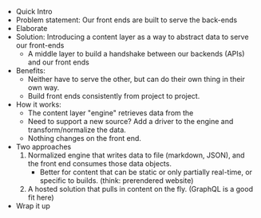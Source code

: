 - Quick Intro
- Problem statement: Our front ends are built to serve the back-ends
- Elaborate
- Solution: Introducing a content layer as a way to abstract data to serve our front-ends
  - A middle layer to build a handshake between our backends (APIs) and our front ends
- Benefits:
  - Neither have to serve the other, but can do their own thing in their own way.
  - Build front ends consistently from project to project.
- How it works:
  - The content layer "engine" retrieves data from the
  - Need to support a new source? Add a driver to the engine and transform/normalize the data.
  - Nothing changes on the front end.
- Two approaches
  1. Normalized engine that writes data to file (markdown, JSON), and the front end consumes those data objects.
     - Better for content that can be static or only partially real-time, or specific to builds. (think: prerendered website)
  2. A hosted solution that pulls in content on the fly. (GraphQL is a good fit here)
- Wrap it up
